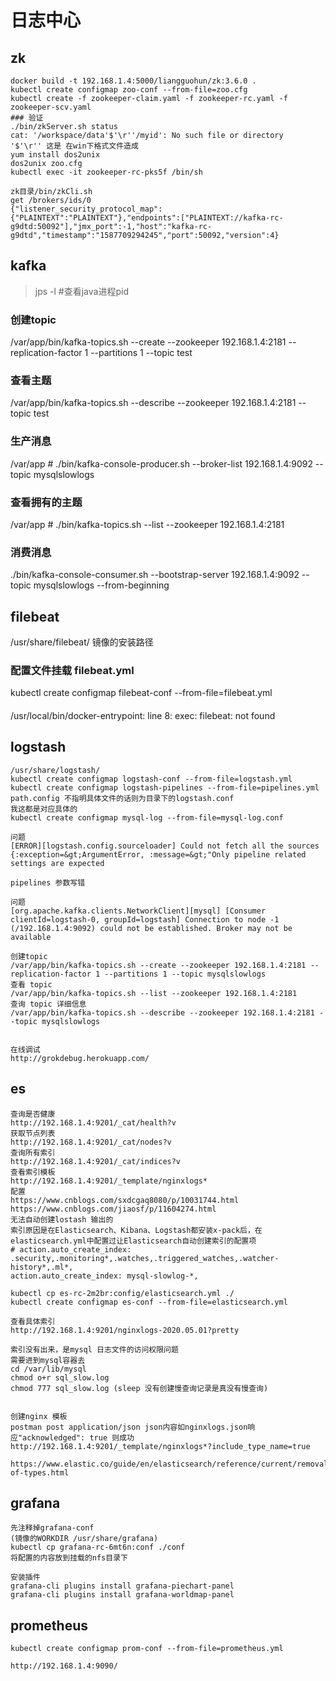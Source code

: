 # 日志中心

## zk
```
docker build -t 192.168.1.4:5000/liangguohun/zk:3.6.0 .
kubectl create configmap zoo-conf --from-file=zoo.cfg
kubectl create -f zookeeper-claim.yaml -f zookeeper-rc.yaml -f zookeeper-scv.yaml
### 验证
./bin/zkServer.sh status
cat: '/workspace/data'$'\r''/myid': No such file or directory
'$'\r'' 这是 在win下格式文件造成 
yum install dos2unix
dos2unix zoo.cfg
kubectl exec -it zookeeper-rc-pks5f /bin/sh

zk目录/bin/zkCli.sh
get /brokers/ids/0
{"listener_security_protocol_map":{"PLAINTEXT":"PLAINTEXT"},"endpoints":["PLAINTEXT://kafka-rc-g9dtd:50092"],"jmx_port":-1,"host":"kafka-rc-g9dtd","timestamp":"1587709294245","port":50092,"version":4}
```

## kafka

> jps -l #查看java进程pid

### 创建topic
/var/app/bin/kafka-topics.sh --create --zookeeper 192.168.1.4:2181 --replication-factor 1 --partitions 1 --topic test
### 查看主题
/var/app/bin/kafka-topics.sh --describe --zookeeper 192.168.1.4:2181 --topic test
### 生产消息
/var/app # ./bin/kafka-console-producer.sh --broker-list 192.168.1.4:9092 --topic mysqlslowlogs
### 查看拥有的主题
/var/app # ./bin/kafka-topics.sh --list --zookeeper 192.168.1.4:2181
### 消费消息
./bin/kafka-console-consumer.sh --bootstrap-server 192.168.1.4:9092 --topic mysqlslowlogs --from-beginning 
## filebeat
/usr/share/filebeat/ 镜像的安装路径
### 配置文件挂载 filebeat.yml
kubectl create configmap filebeat-conf --from-file=filebeat.yml
####      
/usr/local/bin/docker-entrypoint: line 8: exec: filebeat: not found 


## logstash
```
/usr/share/logstash/
kubectl create configmap logstash-conf --from-file=logstash.yml
kubectl create configmap logstash-pipelines --from-file=pipelines.yml
path.config 不指明具体文件的话则为目录下的logstash.conf
我这都是对应具体的
kubectl create configmap mysql-log --from-file=mysql-log.conf

问题
[ERROR][logstash.config.sourceloader] Could not fetch all the sources {:exception=&gt;ArgumentError, :message=&gt;"Only pipeline related settings are expected

pipelines 参数写错

问题
[org.apache.kafka.clients.NetworkClient][mysql] [Consumer clientId=logstash-0, groupId=logstash] Connection to node -1 (/192.168.1.4:9092) could not be established. Broker may not be available

创建topic
/var/app/bin/kafka-topics.sh --create --zookeeper 192.168.1.4:2181 --replication-factor 1 --partitions 1 --topic mysqlslowlogs
查看 topic
/var/app/bin/kafka-topics.sh --list --zookeeper 192.168.1.4:2181
查询 topic 详细信息
/var/app/bin/kafka-topics.sh --describe --zookeeper 192.168.1.4:2181 --topic mysqlslowlogs


在线调试
http://grokdebug.herokuapp.com/
```



## es
```
查询是否健康
http://192.168.1.4:9201/_cat/health?v
获取节点列表
http://192.168.1.4:9201/_cat/nodes?v
查询所有索引
http://192.168.1.4:9201/_cat/indices?v
查看索引模板
http://192.168.1.4:9201/_template/nginxlogs*
配置
https://www.cnblogs.com/sxdcgaq8080/p/10031744.html
https://www.cnblogs.com/jiaosf/p/11604274.html
无法自动创建lostash 输出的
索引原因是在Elasticsearch、Kibana、Logstash都安装x-pack后，在elasticsearch.yml中配置过让Elasticsearch自动创建索引的配置项
# action.auto_create_index: .security,.monitoring*,.watches,.triggered_watches,.watcher-history*,.ml*,
action.auto_create_index: mysql-slowlog-*,

kubectl cp es-rc-2m2br:config/elasticsearch.yml ./
kubectl create configmap es-conf --from-file=elasticsearch.yml 

查看具体索引
http://192.168.1.4:9201/nginxlogs-2020.05.01?pretty

索引没有出来，是mysql 日志文件的访问权限问题
需要进到mysql容器去
cd /var/lib/mysql
chmod o+r sql_slow.log
chmod 777 sql_slow.log (sleep 没有创建慢查询记录是真没有慢查询)


创建nginx 模板
postman post application/json json内容如nginxlogs.json响应"acknowledged": true 则成功
http://192.168.1.4:9201/_template/nginxlogs*?include_type_name=true

https://www.elastic.co/guide/en/elasticsearch/reference/current/removal-of-types.html
```


## grafana
```
先注释掉grafana-conf
(镜像的WORKDIR /usr/share/grafana)
kubectl cp grafana-rc-6mt6n:conf ./conf
将配置的内容放到挂载的nfs目录下

安装插件
grafana-cli plugins install grafana-piechart-panel
grafana-cli plugins install grafana-worldmap-panel
```

## prometheus

```
kubectl create configmap prom-conf --from-file=prometheus.yml

http://192.168.1.4:9090/
```